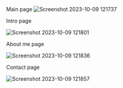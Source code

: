 Main page 
![Screenshot 2023-10-09 121737](https://github.com/KayT98/C1-P8/assets/71146091/1fdafc63-1bac-45b5-8e46-9b7fc2c679db) </br>

Intro page

![Screenshot 2023-10-09 121801](https://github.com/KayT98/C1-P8/assets/71146091/4f6f81f8-25aa-446c-b617-f52bffd48c3d) </br>

About me page

![Screenshot 2023-10-09 121836](https://github.com/KayT98/C1-P8/assets/71146091/5a724ef2-2952-464f-b24f-3cfae9c2bcb8) </br>

Contact page

![Screenshot 2023-10-09 121857](https://github.com/KayT98/C1-P8/assets/71146091/c18d0fd4-b296-4d14-a56c-bd34936d18f4)



